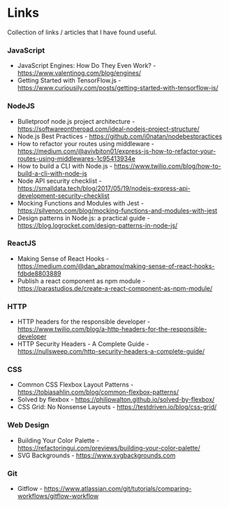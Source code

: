 # Links

Collection of links / articles that I have found useful.

### JavaScript
* JavaScript Engines: How Do They Even Work? - https://www.valentinog.com/blog/engines/
* Getting Started with TensorFlow.js - https://www.curiousily.com/posts/getting-started-with-tensorflow-js/

### NodeJS
* Bulletproof node.js project architecture - https://softwareontheroad.com/ideal-nodejs-project-structure/
* Node.js Best Practices - https://github.com/i0natan/nodebestpractices
* How to refactor your routes using middleware - https://medium.com/@avivbiton01/express-js-how-to-refactor-your-routes-using-middlewares-1c95413934e
* How to build a CLI with Node.js - https://www.twilio.com/blog/how-to-build-a-cli-with-node-js
* Node API security checklist - https://smalldata.tech/blog/2017/05/19/nodejs-express-api-development-security-checklist
* Mocking Functions and Modules with Jest - https://silvenon.com/blog/mocking-functions-and-modules-with-jest
* Design patterns in Node.js: a practical guide - https://blog.logrocket.com/design-patterns-in-node-js/


### ReactJS
* Making Sense of React Hooks - https://medium.com/@dan_abramov/making-sense-of-react-hooks-fdbde8803889
* Publish a react component as npm module - https://parastudios.de/create-a-react-component-as-npm-module/

### HTTP
* HTTP headers for the responsible developer - https://www.twilio.com/blog/a-http-headers-for-the-responsible-developer
* HTTP Security Headers - A Complete Guide - https://nullsweep.com/http-security-headers-a-complete-guide/

### CSS
* Common CSS Flexbox Layout Patterns - https://tobiasahlin.com/blog/common-flexbox-patterns/
* Solved by flexbox - https://philipwalton.github.io/solved-by-flexbox/
* CSS Grid: No Nonsense Layouts - https://testdriven.io/blog/css-grid/

### Web Design
* Building Your Color Palette - https://refactoringui.com/previews/building-your-color-palette/
* SVG Backgrounds - https://www.svgbackgrounds.com

### Git
* Gitflow - https://www.atlassian.com/git/tutorials/comparing-workflows/gitflow-workflow


